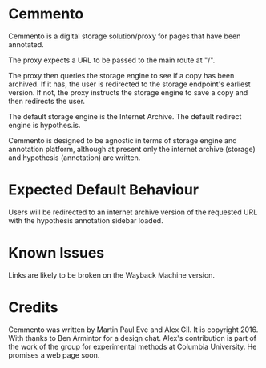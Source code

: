 # Cemmento

Cemmento is a digital storage solution/proxy for pages that have been annotated.

The proxy expects a URL to be passed to the main route at "/".

The proxy then queries the storage engine to see if a copy has been archived. If it has, the user is redirected to the storage endpoint's earliest version. If not, the proxy instructs the storage engine to save a copy and then redirects the user.

The default storage engine is the Internet Archive. The default redirect engine is hypothes.is.

Cemmento is designed to be agnostic in terms of storage engine and annotation platform, although at present only the internet archive (storage) and hypothesis (annotation) are written.

# Expected Default Behaviour
Users will be redirected to an internet archive version of the requested URL with the hypothesis annotation sidebar loaded.

# Known Issues
Links are likely to be broken on the Wayback Machine version.

# Credits
Cemmento was written by Martin Paul Eve and Alex Gil. It is copyright 2016. With thanks to Ben Armintor for a design chat. Alex's contribution is part of the work of the group for experimental methods at Columbia University. He promises a web page soon.
